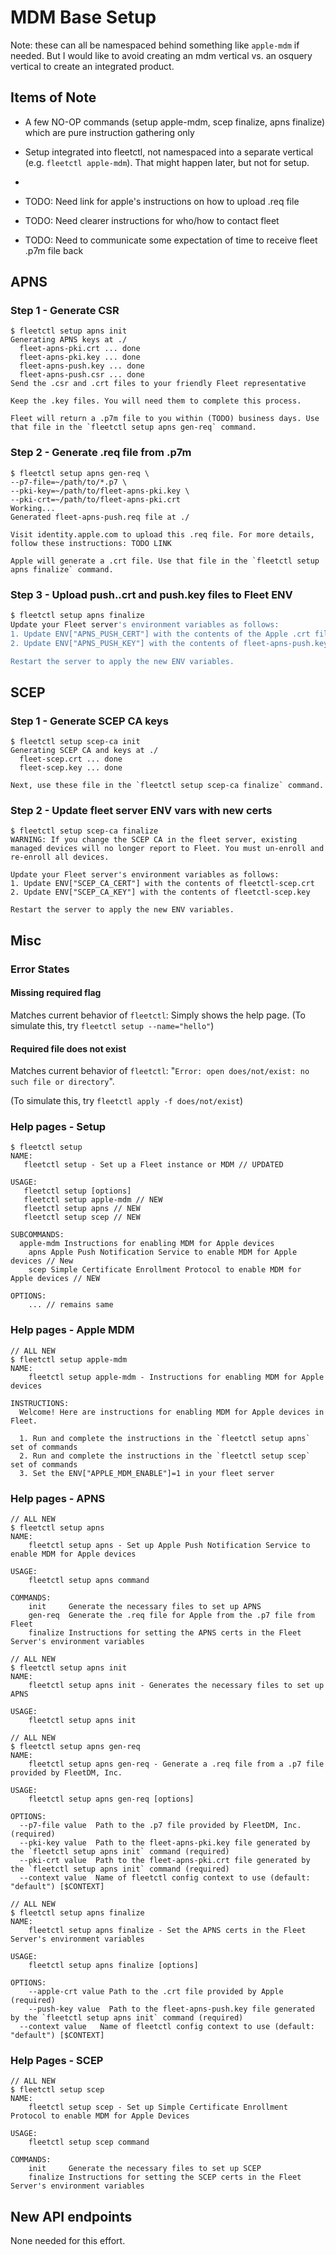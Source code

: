 # MDM Base Setup

Note: these can all be namespaced behind something like `apple-mdm` if needed. But I would like to avoid creating an mdm vertical vs. an osquery vertical to create an integrated product.

## Items of Note
- A few NO-OP commands (setup apple-mdm, scep finalize, apns finalize) which are pure instruction gathering only
- Setup integrated into fleetctl, not namespaced into a separate vertical (e.g. `fleetctl apple-mdm`). That might happen later, but not for setup.
- 

- TODO: Need link for apple's instructions on how to upload .req file
- TODO: Need clearer instructions for who/how to contact fleet
- TODO: Need to communicate some expectation of time to receive fleet .p7m file back

## APNS
### Step 1 - Generate CSR
```
$ fleetctl setup apns init
Generating APNS keys at ./
  fleet-apns-pki.crt ... done
  fleet-apns-pki.key ... done
  fleet-apns-push.key ... done
  fleet-apns-push.csr ... done
Send the .csr and .crt files to your friendly Fleet representative

Keep the .key files. You will need them to complete this process. 

Fleet will return a .p7m file to you within (TODO) business days. Use that file in the `fleetctl setup apns gen-req` command.
```

### Step 2 - Generate .req file from .p7m
```
$ fleetctl setup apns gen-req \
--p7-file=~/path/to/*.p7 \
--pki-key=~/path/to/fleet-apns-pki.key \
--pki-crt=~/path/to/fleet-apns-pki.crt
Working...
Generated fleet-apns-push.req file at ./

Visit identity.apple.com to upload this .req file. For more details, follow these instructions: TODO LINK

Apple will generate a .crt file. Use that file in the `fleetctl setup apns finalize` command. 
```

### Step 3 - Upload push..crt and push.key files to Fleet ENV

```sh
$ fleetctl setup apns finalize
Update your Fleet server's environment variables as follows:
1. Update ENV["APNS_PUSH_CERT"] with the contents of the Apple .crt file
2. Update ENV["APNS_PUSH_KEY"] with the contents of fleet-apns-push.key

Restart the server to apply the new ENV variables.

```

## SCEP
### Step 1 - Generate SCEP CA keys
```
$ fleetctl setup scep-ca init
Generating SCEP CA and keys at ./
  fleet-scep.crt ... done
  fleet-scep.key ... done
  
Next, use these file in the `fleetctl setup scep-ca finalize` command.
```

### Step 2 - Update fleet server ENV vars with new certs
```
$ fleetctl setup scep-ca finalize
WARNING: If you change the SCEP CA in the fleet server, existing managed devices will no longer report to Fleet. You must un-enroll and re-enroll all devices.

Update your Fleet server's environment variables as follows:
1. Update ENV["SCEP_CA_CERT"] with the contents of fleetctl-scep.crt
2. Update ENV["SCEP_CA_KEY"] with the contents of fleetctl-scep.key

Restart the server to apply the new ENV variables.

```

## Misc
### Error States
#### Missing required flag
Matches current behavior of `fleetctl`: Simply shows the help page. (To simulate this, try `fleetctl setup --name="hello"`)

#### Required file does not exist 
Matches current behavior of `fleetctl`: "`Error: open does/not/exist: no such file or directory`".

(To simulate this, try `fleetctl apply -f does/not/exist`)
### Help pages - Setup

```
$ fleetctl setup
NAME:
   fleetctl setup - Set up a Fleet instance or MDM // UPDATED

USAGE:
   fleetctl setup [options]
   fleetctl setup apple-mdm // NEW
   fleetctl setup apns // NEW
   fleetctl setup scep // NEW
   
SUBCOMMANDS:
  apple-mdm Instructions for enabling MDM for Apple devices
	apns Apple Push Notification Service to enable MDM for Apple devices // New
	scep Simple Certificate Enrollment Protocol to enable MDM for Apple devices // NEW

OPTIONS:
	... // remains same
```

### Help pages - Apple MDM
```
// ALL NEW
$ fleetctl setup apple-mdm
NAME:
	fleetctl setup apple-mdm - Instructions for enabling MDM for Apple devices

INSTRUCTIONS:
  Welcome! Here are instructions for enabling MDM for Apple devices in Fleet.

  1. Run and complete the instructions in the `fleetctl setup apns` set of commands
  2. Run and complete the instructions in the `fleetctl setup scep` set of commands
  3. Set the ENV["APPLE_MDM_ENABLE"]=1 in your fleet server
```

### Help pages - APNS

```
// ALL NEW
$ fleetctl setup apns
NAME:
	fleetctl setup apns - Set up Apple Push Notification Service to enable MDM for Apple devices

USAGE:
	fleetctl setup apns command

COMMANDS:
	init     Generate the necessary files to set up APNS
	gen-req  Generate the .req file for Apple from the .p7 file from Fleet
	finalize Instructions for setting the APNS certs in the Fleet Server's environment variables
```

```
// ALL NEW
$ fleetctl setup apns init
NAME:
	fleetctl setup apns init - Generates the necessary files to set up APNS 

USAGE:
	fleetctl setup apns init
```

```
// ALL NEW
$ fleetctl setup apns gen-req
NAME:
	fleetctl setup apns gen-req - Generate a .req file from a .p7 file provided by FleetDM, Inc.

USAGE:
	fleetctl setup apns gen-req [options]

OPTIONS:
  --p7-file value  Path to the .p7 file provided by FleetDM, Inc. (required)
  --pki-key value  Path to the fleet-apns-pki.key file generated by the `fleetctl setup apns init` command (required)
  --pki-crt value  Path to the fleet-apns-pki.crt file generated by the `fleetctl setup apns init` command (required)
  --context value  Name of fleetctl config context to use (default: "default") [$CONTEXT]
```

```
// ALL NEW
$ fleetctl setup apns finalize
NAME:
	fleetctl setup apns finalize - Set the APNS certs in the Fleet Server's environment variables

USAGE:
	fleetctl setup apns finalize [options]

OPTIONS:
	--apple-crt value Path to the .crt file provided by Apple (required)
	--push-key value  Path to the fleet-apns-push.key file generated by the `fleetctl setup apns init` command (required)
  --context value   Name of fleetctl config context to use (default: "default") [$CONTEXT]
```

### Help Pages - SCEP

```
// ALL NEW
$ fleetctl setup scep
NAME:
	fleetctl setup scep - Set up Simple Certificate Enrollment Protocol to enable MDM for Apple Devices

USAGE:
	fleetctl setup scep command

COMMANDS:
	init     Generate the necessary files to set up SCEP
	finalize Instructions for setting the SCEP certs in the Fleet Server's environment variables
```

## New API endpoints
None needed for this effort.
